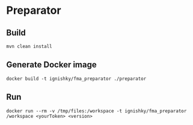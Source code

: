 # Preparator

## Build

`mvn clean install`

## Generate Docker image

`docker build -t ignishky/fma_preparator ./preparator`

## Run

`docker run --rm -v /tmp/files:/workspace -t ignishky/fma_preparator /workspace <yourToken> <version>`
